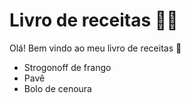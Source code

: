 # Livro de receitas :man_cook:  #

Olá! Bem vindo ao meu livro de receitas :wave:

- Strogonoff de frango
- Pavê
- Bolo de cenoura

